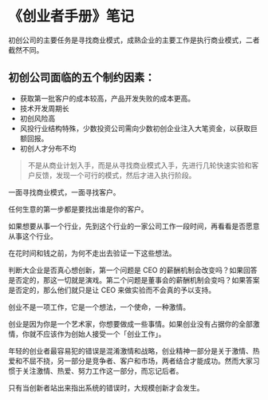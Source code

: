 # 《创业者手册》笔记

初创公司的主要任务是寻找商业模式，成熟企业的主要工作是执行商业模式，二者截然不同。

## 初创公司面临的五个制约因素：

- 获取第一批客户的成本较高，产品开发失败的成本更高。
- 技术开发周期长
- 初创风险高
- 风投行业结构特殊，少数投资公司需向少数初创企业注入大笔资金，以获取巨额回报。
- 初创人才分布不均

> 不是从商业计划入手，而是从寻找商业模式入手，先进行几轮快速实验和客户反馈，发现一个可行的模式，然后才进入执行阶段。

一面寻找商业模式，一面寻找客户。

任何生意的第一步都是要找出谁是你的客户。

如果想要从事一个行业，先到这个行业的一家公司工作一段时间，再看看是否愿意从事这个行业。

在花时间和钱之前，为何不走出去验证一下这些想法。

判断大企业是否真心想创新，第一个问题是 CEO 的薪酬机制会改变吗？如果回答是否定的，那这一切就是演戏。第二个问题是董事会的薪酬机制会变吗？如果答案是否定的，那么他们就只是让 CEO 来做实验而不会真的予以支持。

创业不是一项工作，它是一个想法，一个使命，一种激情。

创业是因为你是一个艺术家，你想要做成一些事情。如果创业没有占据你的全部激情，你就不应该作为创始人接受一个「创业工作」。

年轻的创业者最容易犯的错误是混淆激情和战略，创业精神一部分是关于激情、热爱和不屈不挠，另一部分是竞争者、客户和市场，两者结合才能成功。然而大家习惯于关注激情、热爱、努力工作这一部分，而忘记后者。

只有当创新者站出来指出系统的错误时，大规模创新才会发生。